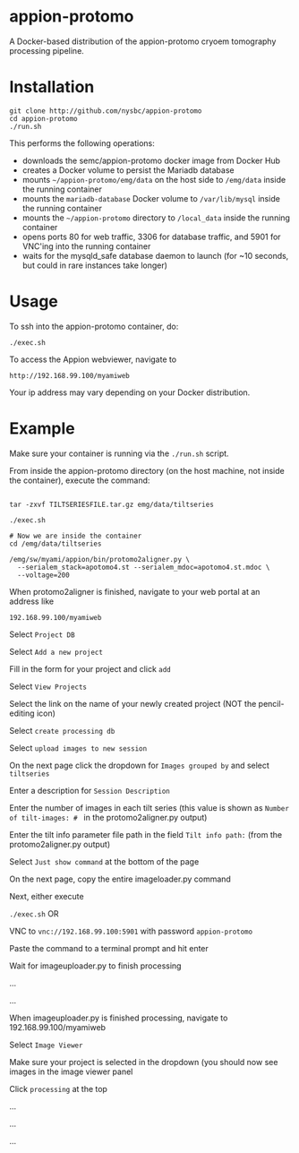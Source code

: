 # appion-protomo
A Docker-based distribution of the appion-protomo cryoem tomography processing pipeline.


# Installation

```
git clone http://github.com/nysbc/appion-protomo
cd appion-protomo
./run.sh
```
This performs the following operations:
- downloads the semc/appion-protomo docker image from Docker Hub
- creates a Docker volume to persist the Mariadb database 
- mounts `~/appion-protomo/emg/data` on the host side to `/emg/data` inside the running container
- mounts the `mariadb-database` Docker volume to `/var/lib/mysql` inside the running container
- mounts the `~/appion-protomo` directory to `/local_data` inside the running container
- opens ports 80 for web traffic, 3306 for database traffic, and 5901 for VNC'ing into the running container
- waits for the mysqld_safe database daemon to launch (for ~10 seconds, but could in rare instances take longer)


# Usage
To ssh into the appion-protomo container, do:

``./exec.sh``

To access the Appion webviewer, navigate to 

```http://192.168.99.100/myamiweb```

Your ip address may vary depending on your Docker distribution.

# Example

Make sure your container is running via the ```./run.sh``` script.

From inside the appion-protomo directory (on the host machine, not inside the container), execute the command:


```wget http://<TILTSERIESDOWNLOADLINKHERE>

tar -zxvf TILTSERIESFILE.tar.gz emg/data/tiltseries

./exec.sh

# Now we are inside the container
cd /emg/data/tiltseries

/emg/sw/myami/appion/bin/protomo2aligner.py \
  --serialem_stack=apotomo4.st --serialem_mdoc=apotomo4.st.mdoc \
  --voltage=200
```
 
 When protomo2aligner is finished, navigate to your web portal at an address like 
 
 ```192.168.99.100/myamiweb```

Select `Project DB`

Select `Add a new project`

Fill in the form for your project and click `add`

Select `View Projects`

Select the link on the name of your newly created project (NOT the pencil-editing icon) 

Select `create processing db`

Select `upload images to new session`


On the next page click the dropdown for `Images grouped by` and select `tiltseries`

Enter a description for `Session Description`

Enter the number of images in each tilt series (this value is shown as `Number of tilt-images: # ` in the protomo2aligner.py output)

Enter the tilt info parameter file path in the field `Tilt info path:` (from the protomo2aligner.py output)

Select `Just show command` at the bottom of the page


On the next page, copy the entire imageloader.py command

Next, either execute

`./exec.sh` OR

VNC to `vnc://192.168.99.100:5901` with password `appion-protomo`

Paste the command to a terminal prompt and hit enter

Wait for imageuploader.py  to finish processing

...

...

When imageuploader.py is finished processing, navigate to 192.168.99.100/myamiweb

Select `Image Viewer`

Make sure your project is selected in the dropdown (you should now see images in the image viewer panel

Click `processing` at the top


...

...

...



